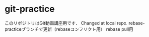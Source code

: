 # git-practice
このリポジトリはGit動画講座用です．
Changed at local repo.
rebase-practiceブランチで更新（rebaseコンフリクト用）
rebase pull用
